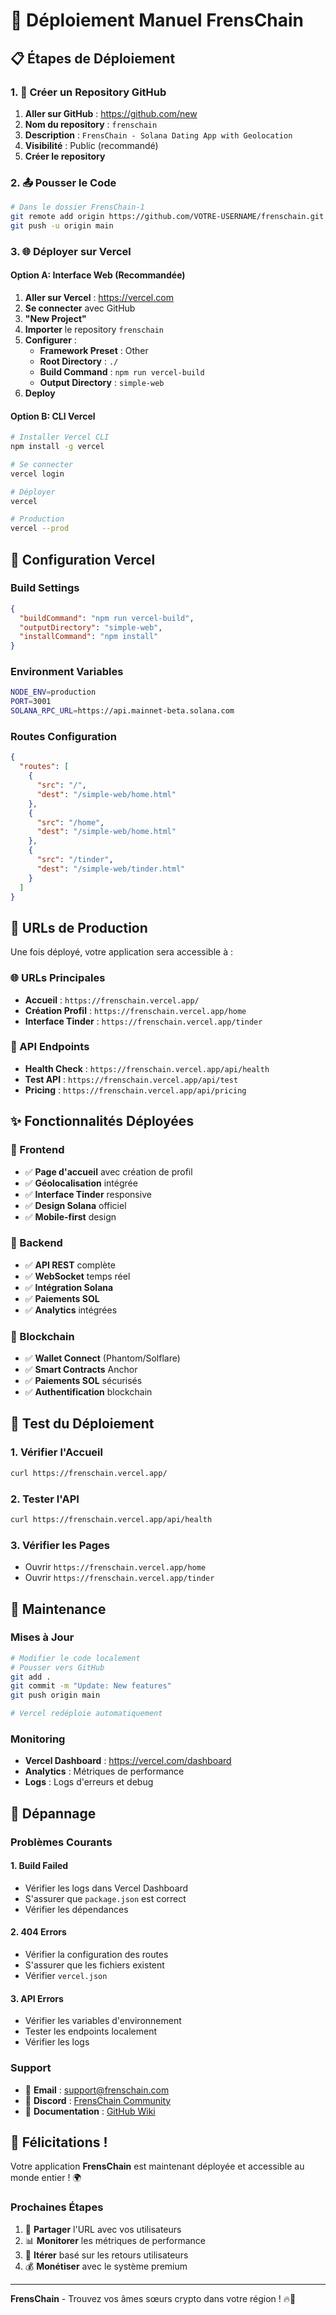 # 🚀 Déploiement Manuel FrensChain

## 📋 Étapes de Déploiement

### **1. 🐙 Créer un Repository GitHub**

1. **Aller sur GitHub** : https://github.com/new
2. **Nom du repository** : `frenschain`
3. **Description** : `FrensChain - Solana Dating App with Geolocation`
4. **Visibilité** : Public (recommandé)
5. **Créer le repository**

### **2. 📤 Pousser le Code**

```bash
# Dans le dossier FrensChain-1
git remote add origin https://github.com/VOTRE-USERNAME/frenschain.git
git push -u origin main
```

### **3. 🌐 Déployer sur Vercel**

#### **Option A: Interface Web (Recommandée)**
1. **Aller sur Vercel** : https://vercel.com
2. **Se connecter** avec GitHub
3. **"New Project"**
4. **Importer** le repository `frenschain`
5. **Configurer** :
   - **Framework Preset** : Other
   - **Root Directory** : `./`
   - **Build Command** : `npm run vercel-build`
   - **Output Directory** : `simple-web`
6. **Deploy**

#### **Option B: CLI Vercel**
```bash
# Installer Vercel CLI
npm install -g vercel

# Se connecter
vercel login

# Déployer
vercel

# Production
vercel --prod
```

## 🔧 Configuration Vercel

### **Build Settings**
```json
{
  "buildCommand": "npm run vercel-build",
  "outputDirectory": "simple-web",
  "installCommand": "npm install"
}
```

### **Environment Variables**
```bash
NODE_ENV=production
PORT=3001
SOLANA_RPC_URL=https://api.mainnet-beta.solana.com
```

### **Routes Configuration**
```json
{
  "routes": [
    {
      "src": "/",
      "dest": "/simple-web/home.html"
    },
    {
      "src": "/home",
      "dest": "/simple-web/home.html"
    },
    {
      "src": "/tinder",
      "dest": "/simple-web/tinder.html"
    }
  ]
}
```

## 📱 URLs de Production

Une fois déployé, votre application sera accessible à :

### **🌐 URLs Principales**
- **Accueil** : `https://frenschain.vercel.app/`
- **Création Profil** : `https://frenschain.vercel.app/home`
- **Interface Tinder** : `https://frenschain.vercel.app/tinder`

### **🔧 API Endpoints**
- **Health Check** : `https://frenschain.vercel.app/api/health`
- **Test API** : `https://frenschain.vercel.app/api/test`
- **Pricing** : `https://frenschain.vercel.app/api/pricing`

## ✨ Fonctionnalités Déployées

### **📱 Frontend**
- ✅ **Page d'accueil** avec création de profil
- ✅ **Géolocalisation** intégrée
- ✅ **Interface Tinder** responsive
- ✅ **Design Solana** officiel
- ✅ **Mobile-first** design

### **🔧 Backend**
- ✅ **API REST** complète
- ✅ **WebSocket** temps réel
- ✅ **Intégration Solana**
- ✅ **Paiements SOL**
- ✅ **Analytics** intégrées

### **🔗 Blockchain**
- ✅ **Wallet Connect** (Phantom/Solflare)
- ✅ **Smart Contracts** Anchor
- ✅ **Paiements SOL** sécurisés
- ✅ **Authentification** blockchain

## 🎯 Test du Déploiement

### **1. Vérifier l'Accueil**
```bash
curl https://frenschain.vercel.app/
```

### **2. Tester l'API**
```bash
curl https://frenschain.vercel.app/api/health
```

### **3. Vérifier les Pages**
- Ouvrir `https://frenschain.vercel.app/home`
- Ouvrir `https://frenschain.vercel.app/tinder`

## 🔧 Maintenance

### **Mises à Jour**
```bash
# Modifier le code localement
# Pousser vers GitHub
git add .
git commit -m "Update: New features"
git push origin main

# Vercel redéploie automatiquement
```

### **Monitoring**
- **Vercel Dashboard** : https://vercel.com/dashboard
- **Analytics** : Métriques de performance
- **Logs** : Logs d'erreurs et debug

## 🚨 Dépannage

### **Problèmes Courants**

#### **1. Build Failed**
- Vérifier les logs dans Vercel Dashboard
- S'assurer que `package.json` est correct
- Vérifier les dépendances

#### **2. 404 Errors**
- Vérifier la configuration des routes
- S'assurer que les fichiers existent
- Vérifier `vercel.json`

#### **3. API Errors**
- Vérifier les variables d'environnement
- Tester les endpoints localement
- Vérifier les logs

### **Support**
- 📧 **Email** : support@frenschain.com
- 💬 **Discord** : [FrensChain Community](https://discord.gg/frenschain)
- 📖 **Documentation** : [GitHub Wiki](https://github.com/VOTRE-USERNAME/frenschain/wiki)

## 🎉 Félicitations !

Votre application **FrensChain** est maintenant déployée et accessible au monde entier ! 🌍

### **Prochaines Étapes**
1. 🔗 **Partager** l'URL avec vos utilisateurs
2. 📊 **Monitorer** les métriques de performance
3. 🚀 **Itérer** basé sur les retours utilisateurs
4. 💰 **Monétiser** avec le système premium

---

**FrensChain** - Trouvez vos âmes sœurs crypto dans votre région ! 🔥💜

